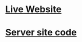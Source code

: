 # [Live Website](https://idyllic-heliotrope-65a412.netlify.app/)

# [Server site code](https://github.com/sabbir4212/hexadecimal-task-server)